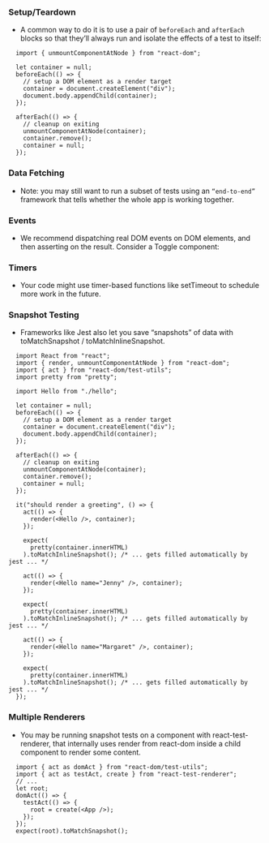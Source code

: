 ### Setup/Teardown
- A common way to do it is to use a pair of `beforeEach` and `afterEach` blocks so that they’ll always run and isolate the effects of a test to itself:
```
  import { unmountComponentAtNode } from "react-dom";

  let container = null;
  beforeEach(() => {
    // setup a DOM element as a render target
    container = document.createElement("div");
    document.body.appendChild(container);
  });

  afterEach(() => {
    // cleanup on exiting
    unmountComponentAtNode(container);
    container.remove();
    container = null;
  });
```
### Data Fetching
- Note: you may still want to run a subset of tests using an `“end-to-end”` framework that tells whether the whole app is working together.
### Events
- We recommend dispatching real DOM events on DOM elements, and then asserting on the result. Consider a Toggle component:
### Timers
- Your code might use timer-based functions like setTimeout to schedule more work in the future.
### Snapshot Testing
- Frameworks like Jest also let you save “snapshots” of data with toMatchSnapshot / toMatchInlineSnapshot.
```
  import React from "react";
  import { render, unmountComponentAtNode } from "react-dom";
  import { act } from "react-dom/test-utils";
  import pretty from "pretty";

  import Hello from "./hello";

  let container = null;
  beforeEach(() => {
    // setup a DOM element as a render target
    container = document.createElement("div");
    document.body.appendChild(container);
  });

  afterEach(() => {
    // cleanup on exiting
    unmountComponentAtNode(container);
    container.remove();
    container = null;
  });

  it("should render a greeting", () => {
    act(() => {
      render(<Hello />, container);
    });

    expect(
      pretty(container.innerHTML)
    ).toMatchInlineSnapshot(); /* ... gets filled automatically by jest ... */

    act(() => {
      render(<Hello name="Jenny" />, container);
    });

    expect(
      pretty(container.innerHTML)
    ).toMatchInlineSnapshot(); /* ... gets filled automatically by jest ... */

    act(() => {
      render(<Hello name="Margaret" />, container);
    });

    expect(
      pretty(container.innerHTML)
    ).toMatchInlineSnapshot(); /* ... gets filled automatically by jest ... */
  });
```
### Multiple Renderers
- You may be running snapshot tests on a component with react-test-renderer, that internally uses render from react-dom inside a child component to render some content.
```
  import { act as domAct } from "react-dom/test-utils";
  import { act as testAct, create } from "react-test-renderer";
  // ...
  let root;
  domAct(() => {
    testAct(() => {
      root = create(<App />);
    });
  });
  expect(root).toMatchSnapshot();
```